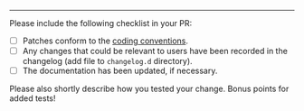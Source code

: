 
---
Please include the following checklist in your PR:

* [ ] Patches conform to the [coding conventions](https://github.com/haskell/cabal/blob/master/CONTRIBUTING.md#conventions).
* [ ] Any changes that could be relevant to users have been recorded in the changelog (add file to `changelog.d` directory).
* [ ] The documentation has been updated, if necessary.

Please also shortly describe how you tested your change. Bonus points for added tests!
